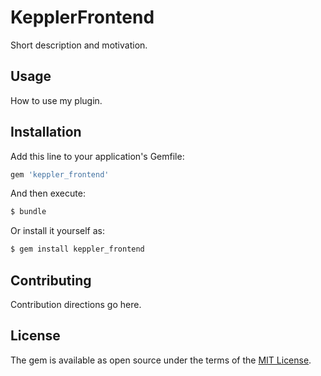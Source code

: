 # KepplerFrontend
Short description and motivation.

## Usage
How to use my plugin.

## Installation
Add this line to your application's Gemfile:

```ruby
gem 'keppler_frontend'
```

And then execute:
```bash
$ bundle
```

Or install it yourself as:
```bash
$ gem install keppler_frontend
```

## Contributing
Contribution directions go here.

## License
The gem is available as open source under the terms of the [MIT License](https://opensource.org/licenses/MIT).
